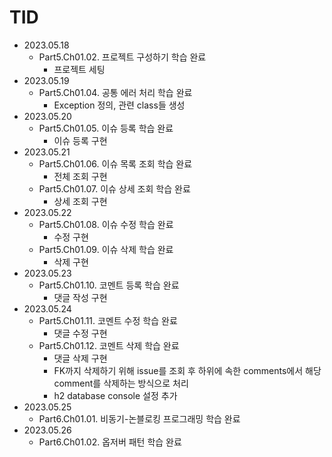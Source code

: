 # TID

- 2023.05.18
    - Part5.Ch01.02. 프로젝트 구성하기 학습 완료
        - 프로젝트 세팅
- 2023.05.19
    - Part5.Ch01.04. 공통 에러 처리 학습 완료
        - Exception 정의, 관련 class들 생성
- 2023.05.20
    - Part5.Ch01.05. 이슈 등록 학습 완료
        - 이슈 등록 구현
- 2023.05.21
    - Part5.Ch01.06. 이슈 목록 조회 학습 완료
        - 전체 조회 구현
    - Part5.Ch01.07. 이슈 상세 조회 학습 완료
        - 상세 조회 구현
- 2023.05.22
    - Part5.Ch01.08. 이슈 수정 학습 완료
        - 수정 구현
    - Part5.Ch01.09. 이슈 삭제 학습 완료
        - 삭제 구현
- 2023.05.23
    - Part5.Ch01.10. 코멘트 등록 학습 완료
        - 댓글 작성 구현
- 2023.05.24
    - Part5.Ch01.11. 코멘트 수정 학습 완료
        - 댓글 수정 구현
    - Part5.Ch01.12. 코멘트 삭제 학습 완료
        - 댓글 삭제 구현
        - FK까지 삭제하기 위해 issue를 조회 후 하위에 속한 comments에서 해당 comment를 삭제하는 방식으로 처리
        - h2 database console 설정 추가
- 2023.05.25
    - Part6.Ch01.01. 비동기-논블로킹 프로그래밍 학습 완료
- 2023.05.26
    - Part6.Ch01.02. 옵저버 패턴 학습 완료